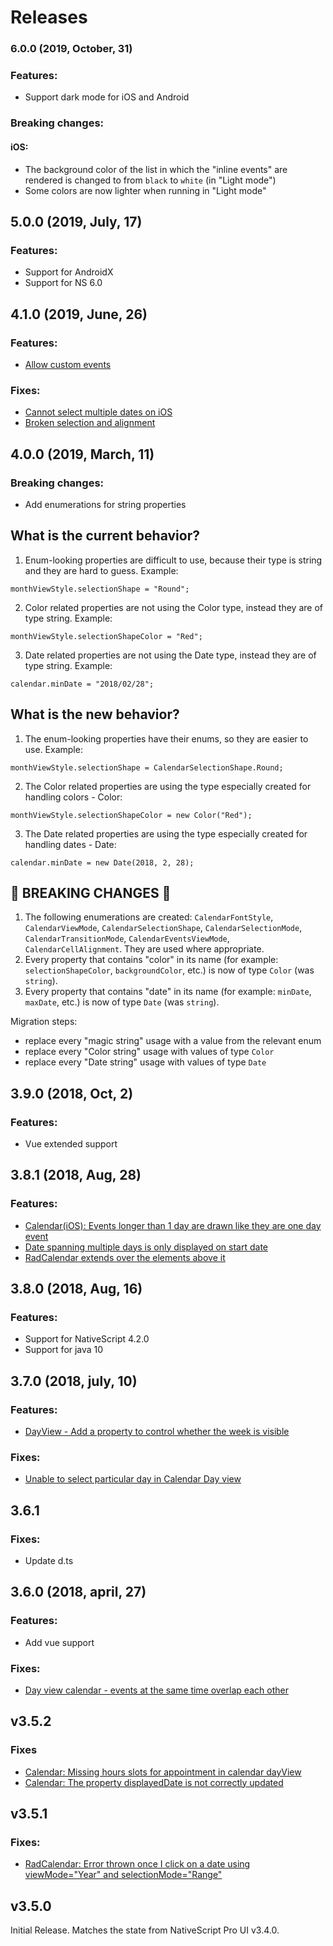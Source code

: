 # Releases

### 6.0.0 (2019, October, 31)

### Features:
- Support dark mode for iOS and Android

### Breaking changes:

#### iOS:
- The background color of the list in which the "inline events" are rendered is changed to from `black` to `white` (in "Light mode")
- Some colors are now lighter when running in "Light mode"

## 5.0.0 (2019, July, 17)
### Features:
- Support for AndroidX
- Support for NS 6.0


## 4.1.0 (2019, June, 26)

### Features:

- [Allow custom events](https://github.com/NativeScript/nativescript-ui-feedback/issues/418)

### Fixes:

- [Cannot select multiple dates on iOS](https://github.com/NativeScript/nativescript-ui-feedback/issues/728)
- [Broken selection and alignment](https://github.com/NativeScript/nativescript-ui-feedback/issues/1065)

## 4.0.0 (2019, March, 11)

### Breaking changes:
- Add enumerations for string properties

## What is the current behavior?
1. Enum-looking properties are difficult to use, because their type is string and they are hard to guess. Example:
```
monthViewStyle.selectionShape = "Round";
```
2. Color related properties are not using the Color type, instead they are of type string. Example:
```
monthViewStyle.selectionShapeColor = "Red";
```
3. Date related properties are not using the Date type, instead they are of type string. Example:
```
calendar.minDate = "2018/02/28";
```

## What is the new behavior?
1. The enum-looking properties have their enums, so they are easier to use. Example:
```
monthViewStyle.selectionShape = CalendarSelectionShape.Round;
```
2. The Color related properties are using the type especially created for handling colors - Color:
```
monthViewStyle.selectionShapeColor = new Color("Red");
```
3. The Date related properties are using the type especially created for handling dates - Date:
```
calendar.minDate = new Date(2018, 2, 28);
```

<!-- If this PR contains a breaking change, please describe the impact and migration path for existing applications below. -->

## &#x1F534; BREAKING CHANGES &#x1F534;

1. The following enumerations are created: `CalendarFontStyle`, `CalendarViewMode`, `CalendarSelectionShape`, `CalendarSelectionMode`, `CalendarTransitionMode`, `CalendarEventsViewMode`, `CalendarCellAlignment`. They are used where appropriate. 
2. Every property that contains "color" in its name (for example: `selectionShapeColor`, `backgroundColor`, etc.) is now of type `Color` (was `string`).
3. Every property that contains "date" in its name (for example: `minDate`, `maxDate`, etc.) is now of type `Date` (was `string`).

Migration steps:
- replace every "magic string" usage with a value from the relevant enum
- replace every "Color string" usage with values of type `Color`
- replace every "Date string" usage with values of type `Date`


## 3.9.0 (2018, Oct, 2)

### Features:

- Vue extended support

## 3.8.1 (2018, Aug, 28)

### Features:

- [Calendar(iOS): Events longer than 1 day are drawn like they are one day event](https://github.com/NativeScript/nativescript-ui-feedback/issues/373)
- [Date spanning multiple days is only displayed on start date](https://github.com/NativeScript/nativescript-ui-feedback/issues/694)
- [RadCalendar extends over the elements above it](https://github.com/NativeScript/nativescript-ui-feedback/issues/606)

## 3.8.0 (2018, Aug, 16)

### Features:

- Support for NativeScript 4.2.0
- Support for java 10


## 3.7.0 (2018, july, 10)

### Features:

- [DayView - Add a property to control whether the week is visible](https://github.com/NativeScript/nativescript-ui-feedback/issues/509)

### Fixes:

- [Unable to select particular day in Calendar Day view](https://github.com/NativeScript/nativescript-ui-feedback/issues/546)

## 3.6.1

### Fixes:

- Update d.ts


## 3.6.0 (2018, april, 27)

### Features:

- Add vue support
### Fixes:

- [Day view calendar - events at the same time overlap each other](https://github.com/NativeScript/nativescript-ui-feedback/issues/414)

## v3.5.2

### Fixes
 - [Calendar: Missing hours slots for appointment in calendar dayView](https://github.com/NativeScript/nativescript-ui-feedback/issues/590)
 - [Calendar: The property displayedDate is not correctly updated](https://github.com/NativeScript/nativescript-ui-feedback/issues/589)

## v3.5.1

### Fixes:
 - [RadCalendar: Error thrown once I click on a date using viewMode="Year" and selectionMode="Range"](https://github.com/NativeScript/nativescript-ui-feedback/issues/494)


## v3.5.0

Initial Release. Matches the state from NativeScript Pro UI v3.4.0.

